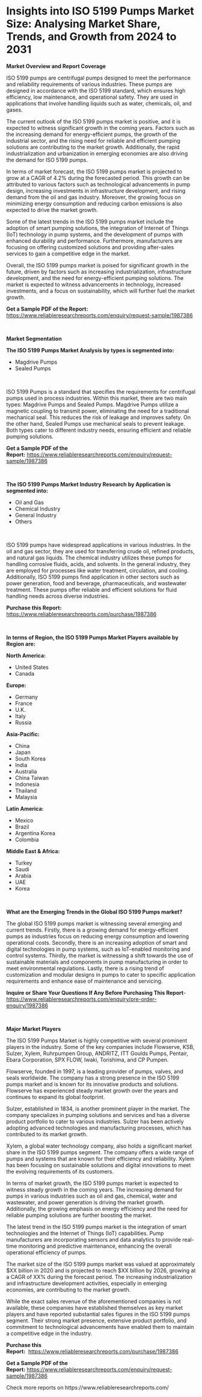 <p><h1>Insights into ISO 5199 Pumps Market Size: Analysing Market Share, Trends, and Growth from 2024 to 2031</h1></p><p><strong>Market Overview and Report Coverage</strong></p>
<p><p>ISO 5199 pumps are centrifugal pumps designed to meet the performance and reliability requirements of various industries. These pumps are designed in accordance with the ISO 5199 standard, which ensures high efficiency, low maintenance, and operational safety. They are used in applications that involve handling liquids such as water, chemicals, oil, and gases.</p><p>The current outlook of the ISO 5199 pumps market is positive, and it is expected to witness significant growth in the coming years. Factors such as the increasing demand for energy-efficient pumps, the growth of the industrial sector, and the rising need for reliable and efficient pumping solutions are contributing to the market growth. Additionally, the rapid industrialization and urbanization in emerging economies are also driving the demand for ISO 5199 pumps.</p><p>In terms of market forecast, the ISO 5199 pumps market is projected to grow at a CAGR of 4.2% during the forecasted period. This growth can be attributed to various factors such as technological advancements in pump design, increasing investments in infrastructure development, and rising demand from the oil and gas industry. Moreover, the growing focus on minimizing energy consumption and reducing carbon emissions is also expected to drive the market growth.</p><p>Some of the latest trends in the ISO 5199 pumps market include the adoption of smart pumping solutions, the integration of Internet of Things (IoT) technology in pump systems, and the development of pumps with enhanced durability and performance. Furthermore, manufacturers are focusing on offering customized solutions and providing after-sales services to gain a competitive edge in the market.</p><p>Overall, the ISO 5199 pumps market is poised for significant growth in the future, driven by factors such as increasing industrialization, infrastructure development, and the need for energy-efficient pumping solutions. The market is expected to witness advancements in technology, increased investments, and a focus on sustainability, which will further fuel the market growth.</p></p>
<p><strong>Get a Sample PDF of the Report:</strong> <a href="https://www.reliableresearchreports.com/enquiry/request-sample/1987386">https://www.reliableresearchreports.com/enquiry/request-sample/1987386</a></p>
<p>&nbsp;</p>
<p><strong>Market Segmentation</strong></p>
<p><strong>The ISO 5199 Pumps Market Analysis by types is segmented into:</strong></p>
<p><ul><li>Magdrive Pumps</li><li>Sealed Pumps</li></ul></p>
<p>&nbsp;</p>
<p><p>ISO 5199 Pumps is a standard that specifies the requirements for centrifugal pumps used in process industries. Within this market, there are two main types: Magdrive Pumps and Sealed Pumps. Magdrive Pumps utilize a magnetic coupling to transmit power, eliminating the need for a traditional mechanical seal. This reduces the risk of leakage and improves safety. On the other hand, Sealed Pumps use mechanical seals to prevent leakage. Both types cater to different industry needs, ensuring efficient and reliable pumping solutions.</p></p>
<p><strong>Get a Sample PDF of the Report:</strong>&nbsp;<a href="https://www.reliableresearchreports.com/enquiry/request-sample/1987386">https://www.reliableresearchreports.com/enquiry/request-sample/1987386</a></p>
<p>&nbsp;</p>
<p><strong>The ISO 5199 Pumps Market Industry Research by Application is segmented into:</strong></p>
<p><ul><li>Oil and Gas</li><li>Chemical Industry</li><li>General Industry</li><li>Others</li></ul></p>
<p>&nbsp;</p>
<p><p>ISO 5199 pumps have widespread applications in various industries. In the oil and gas sector, they are used for transferring crude oil, refined products, and natural gas liquids. The chemical industry utilizes these pumps for handling corrosive fluids, acids, and solvents. In the general industry, they are employed for processes like water treatment, circulation, and cooling. Additionally, ISO 5199 pumps find application in other sectors such as power generation, food and beverage, pharmaceuticals, and wastewater treatment. These pumps offer reliable and efficient solutions for fluid handling needs across diverse industries.</p></p>
<p><strong>Purchase this Report:</strong>&nbsp; <a href="https://www.reliableresearchreports.com/purchase/1987386">https://www.reliableresearchreports.com/purchase/1987386</a></p>
<p>&nbsp;</p>
<p><strong>In terms of Region, the ISO 5199 Pumps Market Players available by Region are:</strong></p>
<p>
    <p> <strong> North America: </strong>
        <ul>
            <li>United States</li>
            <li>Canada</li>
        </ul>
        </p> 
    <p> <strong> Europe: </strong>
        <ul>
            <li>Germany</li>
            <li>France</li>
            <li>U.K.</li>
            <li>Italy</li>
            <li>Russia</li>
        </ul>
        </p> 
    <p> <strong> Asia-Pacific: </strong>
        <ul>
            <li>China</li>
            <li>Japan</li>
            <li>South Korea</li>
            <li>India</li>
            <li>Australia</li>
            <li>China Taiwan</li>
            <li>Indonesia</li>
            <li>Thailand</li>
            <li>Malaysia</li>
        </ul>
        </p> 
    <p> <strong> Latin America: </strong>
        <ul>
            <li>Mexico</li>
            <li>Brazil</li>
            <li>Argentina Korea</li>
            <li>Colombia</li>
        </ul>
        </p> 
    <p> <strong> Middle East & Africa: </strong>
        <ul>
            <li>Turkey</li>
            <li>Saudi</li>
            <li>Arabia</li>
            <li>UAE</li>
            <li>Korea</li>
        </ul>
    </p>
    </p>
<p>&nbsp;</p>
<p><strong>What are the Emerging Trends in the Global ISO 5199 Pumps market?</strong></p>
<p><p>The global ISO 5199 pumps market is witnessing several emerging and current trends. Firstly, there is a growing demand for energy-efficient pumps as industries focus on reducing energy consumption and lowering operational costs. Secondly, there is an increasing adoption of smart and digital technologies in pump systems, such as IoT-enabled monitoring and control systems. Thirdly, the market is witnessing a shift towards the use of sustainable materials and components in pump manufacturing in order to meet environmental regulations. Lastly, there is a rising trend of customization and modular designs in pumps to cater to specific application requirements and enhance ease of maintenance and servicing.</p></p>
<p><strong>Inquire or Share Your Questions If Any Before Purchasing This Report</strong>- <a href="https://www.reliableresearchreports.com/enquiry/pre-order-enquiry/1987386">https://www.reliableresearchreports.com/enquiry/pre-order-enquiry/1987386</a></p>
<p>&nbsp;</p>
<p><strong>Major Market Players</strong></p>
<p><p>The ISO 5199 Pumps Market is highly competitive with several prominent players in the industry. Some of the key companies include Flowserve, KSB, Sulzer, Xylem, Ruhrpumpen Group, ANDRITZ, ITT Goulds Pumps, Pentair, Ebara Corporation, SPX FLOW, Iwaki, Torishima, and CP Pumpen. </p><p>Flowserve, founded in 1997, is a leading provider of pumps, valves, and seals worldwide. The company has a strong presence in the ISO 5199 pumps market and is known for its innovative products and solutions. Flowserve has experienced steady market growth over the years and continues to expand its global footprint.</p><p>Sulzer, established in 1834, is another prominent player in the market. The company specializes in pumping solutions and services and has a diverse product portfolio to cater to various industries. Sulzer has been actively adopting advanced technologies and manufacturing processes, which has contributed to its market growth.</p><p>Xylem, a global water technology company, also holds a significant market share in the ISO 5199 pumps segment. The company offers a wide range of pumps and systems that are known for their efficiency and reliability. Xylem has been focusing on sustainable solutions and digital innovations to meet the evolving requirements of its customers.</p><p>In terms of market growth, the ISO 5199 pumps market is expected to witness steady growth in the coming years. The increasing demand for pumps in various industries such as oil and gas, chemical, water and wastewater, and power generation is driving the market growth. Additionally, the growing emphasis on energy efficiency and the need for reliable pumping solutions are further boosting the market.</p><p>The latest trend in the ISO 5199 pumps market is the integration of smart technologies and the Internet of Things (IoT) capabilities. Pump manufacturers are incorporating sensors and data analytics to provide real-time monitoring and predictive maintenance, enhancing the overall operational efficiency of pumps.</p><p>The market size of the ISO 5199 pumps market was valued at approximately $XX billion in 2020 and is projected to reach $XX billion by 2026, growing at a CAGR of XX% during the forecast period. The increasing industrialization and infrastructure development activities, especially in emerging economies, are contributing to the market growth.</p><p>While the exact sales revenue of the aforementioned companies is not available, these companies have established themselves as key market players and have reported substantial sales figures in the ISO 5199 pumps segment. Their strong market presence, extensive product portfolio, and commitment to technological advancements have enabled them to maintain a competitive edge in the industry.</p></p>
<p><strong>Purchase this Report:</strong>&nbsp;&nbsp;<a href="https://www.reliableresearchreports.com/purchase/1987386">https://www.reliableresearchreports.com/purchase/1987386</a></p>
<p></p>
<p><strong>Get a Sample PDF of the Report:</strong>&nbsp;<a href="https://www.reliableresearchreports.com/enquiry/request-sample/1987386">https://www.reliableresearchreports.com/enquiry/request-sample/1987386</a></p>
<p>Check more reports on https://www.reliableresearchreports.com/</p>